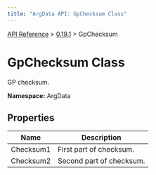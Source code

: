 ```yaml
---
title: "ArgData API: GpChecksum Class"
---
```


[API Reference](/argdata/api) &gt; [0.19.1](/argdata/api/0.19.1) &gt; GpChecksum

# GpChecksum Class

GP checksum.

**Namespace:** ArgData

## Properties

<table class="table table-bordered table-striped ">
<thead>
  <tr>
    <th>Name</th>
    <th>Description</th>
  </tr>
</thead>
<tbody>
  <tr>
    <td>Checksum1</td>
    <td>First part of checksum.</td>
  </tr>
  <tr>
    <td>Checksum2</td>
    <td>Second part of checksum.</td>
  </tr>
</tbody>
</table>


